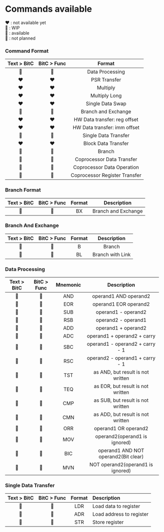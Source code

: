 # Commands available 


:heart: : not available yet\
:orange_heart: : WIP\
:green_heart: : available\
:black_heart: : not planned

### Command Format


|  Text > BitC  |  BitC > Func  |            Format             |
| :-----------: | :-----------: | :---------------------------: |
| :green_heart: | :green_heart: |        Data Processing        |
|    :heart:    |    :heart:    |         PSR Transfer          |
|    :heart:    |    :heart:    |           Multiply            |
|    :heart:    |    :heart:    |         Multiply Long         |
|    :heart:    |    :heart:    |       Single Data Swap        |
| :green_heart: | :green_heart: |      Branch and Exchange      |
|    :heart:    |    :heart:    | HW Data transfer: reg offset  |
|    :heart:    |    :heart:    | HW Data transfer: imm offset  |
| :green_heart: | :green_heart: |     Single Data Transfer      |
|    :heart:    |    :heart:    |     Block  Data Transfer      |
| :green_heart: | :green_heart: |            Branch             |
| :black_heart: | :black_heart: |   Coprocessor Data Transfer   |
| :black_heart: | :black_heart: |  Coprocessor Data Operation   |
| :black_heart: | :black_heart: | Coprocessor Register Transfer |

### Branch Format

|  Text > BitC  |  BitC > Func  | Format |     Description     |
| :-----------: | :-----------: | :----: | :-----------------: |
| :green_heart: | :green_heart: |   BX   | Branch and Exchange |

### Branch And Exchange

|  Text > BitC  |  BitC > Func  | Format |   Description    |
| :-----------: | :-----------: | :----: | :--------------: |
| :green_heart: | :green_heart: |   B    |      Branch      |
| :green_heart: | :green_heart: |   BL   | Branch with Link |

### Data Processing

|  Text > BitC  |  BitC > Func  | Mnemonic |             Description              |
| :-----------: | :-----------: | :------: | :----------------------------------: |
| :green_heart: | :green_heart: |   AND    |        operand1 AND operand2         |
| :green_heart: | :green_heart: |   EOR    |        operand1 EOR operand2         |
| :green_heart: | :green_heart: |   SUB    |         operand1 - operand2          |
| :green_heart: | :green_heart: |   RSB    |         operand2 - operand1          |
| :green_heart: | :green_heart: |   ADD    |         operand1 + operand2          |
| :green_heart: | :green_heart: |   ADC    |     operand1 + operand2 + carry      |
| :green_heart: | :green_heart: |   SBC    |   operand1 - operand2 + carry - 1    |
| :green_heart: | :green_heart: |   RSC    |   operand2 - operand1 + carry - 1    |
| :green_heart: | :green_heart: |   TST    |  as AND, but result is not written   |
| :green_heart: | :green_heart: |   TEQ    |  as EOR, but result is not written   |
| :green_heart: | :green_heart: |   CMP    |  as SUB, but result is not written   |
| :green_heart: | :green_heart: |   CMN    |  as ADD, but result is not written   |
| :green_heart: | :green_heart: |   ORR    |         operand1 OR operand2         |
| :green_heart: | :green_heart: |   MOV    |    operand2(operand1 is ignored)     |
| :green_heart: | :green_heart: |   BIC    | operand1 AND NOT operand2(Bit clear) |
| :green_heart: | :green_heart: |   MVN    |  NOT operand2(operand1 is ignored)   |


### Single Data Transfer

|  Text > BitC  |  BitC > Func  | Format | Description              |
| :-----------: | :-----------: | :----: | :----------------------- |
| :green_heart: | :green_heart: |  LDR   | Load data to register    |
| :green_heart: | :green_heart: |  ADR   | Load address to register |
| :green_heart: | :green_heart: |  STR   | Store register           |
